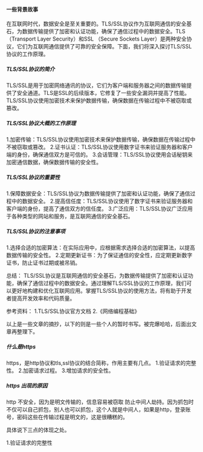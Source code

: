 


#### 一些背景故事
在互联网时代，数据安全是至关重要的。TLS/SSL协议作为互联网通信的安全基石，为数据传输提供了加密和认证功能，确保了通信过程中的数据安全。TLS（Transport Layer Security）和SSL
（Secure Sockets Layer）是两种安全协议，它们为互联网通信提供了可靠的安全保障。下面，我们将深入探讨TLS/SSL协议的工作原理。

##### TLS/SSL协议的简介
TLS/SSL是用于加密网络通讯的协议，它们为客户端和服务器之间的数据传输提供了安全通道。TLS是SSL的后续版本，它修复了一些安全漏洞并提高了性能。TLS/SSL协议使用加密技术来保护数据传输，确保数据在传输过程中不被窃取或篡改。

##### TLS/SSL协议大概的工作原理
1.加密传输：TLS/SSL协议使用加密技术来保护数据传输，确保数据在传输过程中不被窃取或篡改。
2.证书认证：TLS/SSL协议使用数字证书来验证服务器和客户端的身份，确保通信双方是可信的。
3.会话管理：TLS/SSL协议使用会话秘钥来加密通信数据，确保数据传输的安全性。

##### TLS/SSL协议的重要性
1.保障数据安全：TLS/SSL协议为数据传输提供了加密和认证功能，确保了通信过程中的数据安全。
2.提高信任度：TLS/SSL协议使用了数字证书来验证服务器和客户端的身份，提高了通信双方的信任度。
3.广泛应用：TLS/SSL协议广泛应用于各种类型的网站和服务，是互联网通信的安全基石。

##### TLS/SSL协议的注意事项
1.选择合适的加密算法：在实际应用中，应根据需求选择合适的加密算法，以提高数据传输的安全性。
2.定期更新证书：为了保证通信的安全性，应定期更新数字证书，防止证书过期或被吊销。

总结：
TLS/SSL协议是互联网通信的安全基石，为数据传输提供了加密和认证功能，确保了通信过程中的数据安全。通过理解TLS/SSL协议的工作原理，我们可以更好地构建和优化互联网应用。掌握TLS/SSL协议的使用方法，将有助于开发者提高开发效率和代码质量。

参考资料：
1.TLS/SSL协议官方文档
2.《网络编程基础》




以上是一些文章的摘抄，以下的则是一些个人的暂时书写。被完爆哈哈，后面出文章再整理下。

##### 什么是https
https，是http协议和tls,ssl协议的结合简称，作用主要有几点。
1.验证请求的完整性。
2.加密请求过程。
3.增加请求的安全性。

##### https 出现的原因
http 不安全，因为是明文传输的，信息容易被窃取
防止中间人劫持。因为抓包时不仅可以自己抓包，别人也可以抓包，这个人就是中间人，如果是http，登录账号，密码这些在传输过程是明文的，这是很糟糕的。


具体说下三点的体现之处。

1.验证请求的完整性